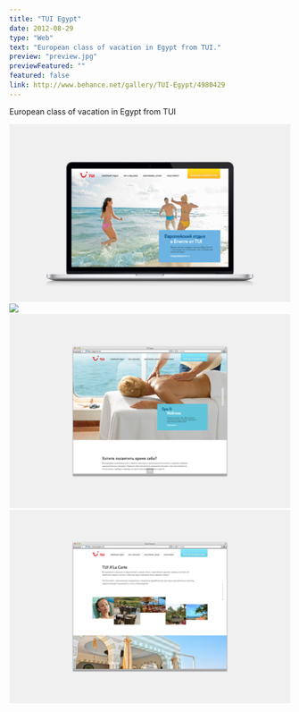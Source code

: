 ```yaml
---
title: "TUI Egypt"
date: 2012-08-29
type: "Web"
text: "European class of vacation in Egypt from TUI."
preview: "preview.jpg"
previewFeatured: ""
featured: false
link: http://www.behance.net/gallery/TUI-Egypt/4980429
---
```

<div class="description">

European class of vacation in Egypt from TUI

</div>

![](1.jpg)
![](2.jpg)
![](3.jpg)
![](4.jpg)